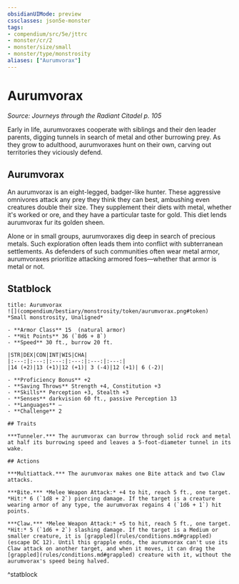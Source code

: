 ```yaml
---
obsidianUIMode: preview
cssclasses: json5e-monster
tags:
- compendium/src/5e/jttrc
- monster/cr/2
- monster/size/small
- monster/type/monstrosity
aliases: ["Aurumvorax"]
---
```

# Aurumvorax
*Source: Journeys through the Radiant Citadel p. 105*  

Early in life, aurumvoraxes cooperate with siblings and their den leader parents, digging tunnels in search of metal and other burrowing prey. As they grow to adulthood, aurumvoraxes hunt on their own, carving out territories they viciously defend.

## Aurumvorax

An aurumvorax is an eight-legged, badger-like hunter. These aggressive omnivores attack any prey they think they can best, ambushing even creatures double their size. They supplement their diets with metal, whether it's worked or ore, and they have a particular taste for gold. This diet lends aurumvorax fur its golden sheen.

Alone or in small groups, aurumvoraxes dig deep in search of precious metals. Such exploration often leads them into conflict with subterranean settlements. As defenders of such communities often wear metal armor, aurumvoraxes prioritize attacking armored foes—whether that armor is metal or not.

## Statblock

```ad-statblock
title: Aurumvorax
![](compendium/bestiary/monstrosity/token/aurumvorax.png#token)
*Small monstrosity, Unaligned*

- **Armor Class** 15  (natural armor)
- **Hit Points** 36 (`8d6 + 8`)
- **Speed** 30 ft., burrow 20 ft.

|STR|DEX|CON|INT|WIS|CHA|
|:---:|:---:|:---:|:---:|:---:|:---:|
|14 (+2)|13 (+1)|12 (+1)| 3 (-4)|12 (+1)| 6 (-2)|

- **Proficiency Bonus** +2
- **Saving Throws** Strength +4, Constitution +3
- **Skills** Perception +3, Stealth +3
- **Senses** darkvision 60 ft., passive Perception 13
- **Languages** —
- **Challenge** 2

## Traits

***Tunneler.*** The aurumvorax can burrow through solid rock and metal at half its burrowing speed and leaves a 5-foot-diameter tunnel in its wake.

## Actions

***Multiattack.*** The aurumvorax makes one Bite attack and two Claw attacks.

***Bite.*** *Melee Weapon Attack:* +4 to hit, reach 5 ft., one target. *Hit:* 6 (`1d8 + 2`) piercing damage. If the target is a creature wearing armor of any type, the aurumvorax regains 4 (`1d6 + 1`) hit points.

***Claw.*** *Melee Weapon Attack:* +5 to hit, reach 5 ft., one target. *Hit:* 5 (`1d6 + 2`) slashing damage. If the target is a Medium or smaller creature, it is [grappled](rules/conditions.md#grappled) (escape DC 12). Until this grapple ends, the aurumvorax can't use its Claw attack on another target, and when it moves, it can drag the [grappled](rules/conditions.md#grappled) creature with it, without the aurumvorax's speed being halved.
```
^statblock